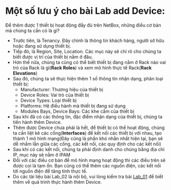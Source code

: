 # Một số lưu ý cho bài Lab add Device:
Để thêm được 1 thiết bị hoạt động đầy đủ trên NetBox, những điều cơ bản mà chúng ta cần có là gì?
- Trước tiên, là Tenancy. Đây chính là thông tin khách hàng, người sở hữu hoặc đang sử dụng thiết bị.
- Tiếp đó, là Region, Site, Location. Các mục này sẽ chỉ rõ cho chúng ta biết được vị trí của thiết bị nằm ở đâu. 
- Hơn thế nữa, chúng ta cũng có thể biết thiết bị đang nằm ở Rack nào vai trò của Rack là gì(**Rack Roles**) và xem mô hình thực tế Rack(**Rack Elevations**)
- Sau đó, chúng ta sẽ thực hiện thêm 1 số thông tin nhận dạng, phân loại thiết bị:
  - Manufacturer: Thương hiệu của thiết bị
  - Device Roles: Vai trò của thiết bị
  - Device Types: Loại thiết bị
  - Platforms: Hệ điều hành mà thiết bị đang sử dụng
  - Modules Bays, Device Bays: Các khe cắm của thiết bị
- Sau khi đã có các thông tin, đặc điểm nhận dạng của thiết bị, chúng ta tiến hành thêm Device.
- Thêm được Device chưa phải là hết, để thiết bị có thể hoạt động, chúng ta cần liệt kê các cổng(**Interfaces**) để kết nối các thiết bị với nhau, tạo thành 1 mô hình mạng(Đây cũng là phần khó nhằn nhất hiện tại, bạn sẽ dễ nhầm lẫn giữa các cổng, các kết nối, các quy định cho các kết nối)
- Sau khi có các kết nối, chúng ta phải định danh cho chúng bằng địa chỉ IP, mục này sẽ nằm ở IPAM
- Đối với các điều cơ bản để mô hình mạng hoạt động thì các điều trên sẽ được coi là tạm ổn. Bạn cũng có thể thêm các nguồn điện, các kết nối tới nguồn điện để tăng tính thực tế.
- Do các tài liệu bài Lab_02 là nội bộ, vui lòng kiểm tra bài [Lab_01](https://github.com/Ducmanh28/Thuc-Tap/blob/main/Linux/03.%20Linuxvagiaothucmang/NetBox/HowtoUse/Lab_01.md) để biết thêm về quá trình thực hành thêm Device.